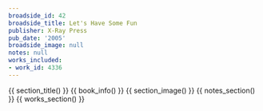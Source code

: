 ```yaml
---
broadside_id: 42
broadside_title: Let's Have Some Fun
publisher: X-Ray Press
pub_date: '2005'
broadside_image: null
notes: null
works_included:
- work_id: 4336
---
```


{{ section_title() }}
{{ book_info() }}
{{ section_image() }}
{{ notes_section() }}
{{ works_section() }}
